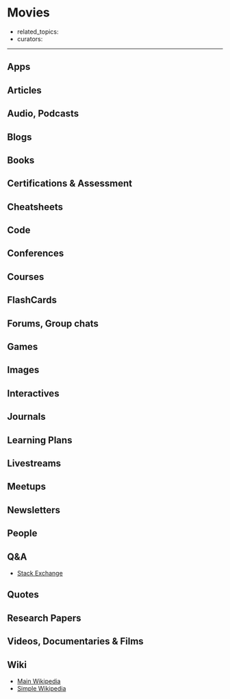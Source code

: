 # Movies

- related_topics:
- curators:

------

## Apps

## Articles

## Audio, Podcasts

## Blogs

## Books

## Certifications & Assessment

## Cheatsheets

## Code

## Conferences

## Courses

## FlashCards

## Forums, Group chats

## Games

## Images

## Interactives

## Journals

## Learning Plans

## Livestreams

## Meetups

## Newsletters

## People

## Q&A

- [Stack Exchange](http://movies.stackexchange.com)

## Quotes

## Research Papers

## Videos, Documentaries & Films

## Wiki

- [Main Wikipedia](https://en.wikipedia.org/wiki/Film)
- [Simple Wikipedia](https://simple.wikipedia.org/wiki/Movie)

